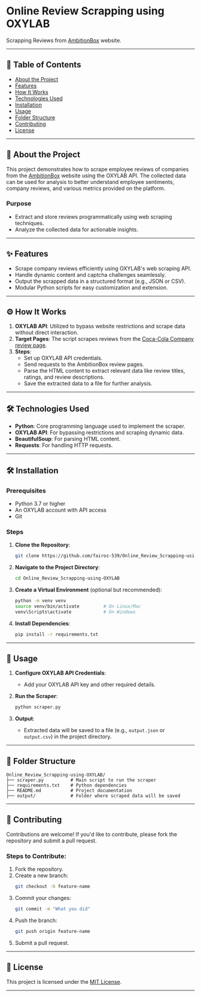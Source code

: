 
# Online Review Scrapping using OXYLAB

Scrapping Reviews from [AmbitionBox](https://www.ambitionbox.com/reviews/coca-cola-company-reviews) website.

---

## 📝 Table of Contents

- [About the Project](#about-the-project)
- [Features](#features)
- [How It Works](#how-it-works)
- [Technologies Used](#technologies-used)
- [Installation](#installation)
- [Usage](#usage)
- [Folder Structure](#folder-structure)
- [Contributing](#contributing)
- [License](#license)

---

## 📖 About the Project

This project demonstrates how to scrape employee reviews of companies from the [AmbitionBox](https://www.ambitionbox.com/reviews) website using the OXYLAB API. The collected data can be used for analysis to better understand employee sentiments, company reviews, and various metrics provided on the platform.

### Purpose
- Extract and store reviews programmatically using web scraping techniques.
- Analyze the collected data for actionable insights.

---

## ✨ Features

- Scrape company reviews efficiently using OXYLAB's web scraping API.
- Handle dynamic content and captcha challenges seamlessly.
- Output the scrapped data in a structured format (e.g., JSON or CSV).
- Modular Python scripts for easy customization and extension.

---

## ⚙️ How It Works

1. **OXYLAB API**: Utilized to bypass website restrictions and scrape data without direct interaction.
2. **Target Pages**: The script scrapes reviews from the [Coca-Cola Company review page](https://www.ambitionbox.com/reviews/coca-cola-company-reviews).
3. **Steps**:
   - Set up OXYLAB API credentials.
   - Send requests to the AmbitionBox review pages.
   - Parse the HTML content to extract relevant data like review titles, ratings, and review descriptions.
   - Save the extracted data to a file for further analysis.

---

## 🛠️ Technologies Used

- **Python**: Core programming language used to implement the scraper.
- **OXYLAB API**: For bypassing restrictions and scraping dynamic data.
- **BeautifulSoup**: For parsing HTML content.
- **Requests**: For handling HTTP requests.

---

## 🛠️ Installation

### Prerequisites

- Python 3.7 or higher
- An OXYLAB account with API access
- Git

### Steps

1. **Clone the Repository**:
   ```bash
   git clone https://github.com/fairoz-539/Online_Review_Scrapping-using-OXYLAB.git
   ```
2. **Navigate to the Project Directory**:
   ```bash
   cd Online_Review_Scrapping-using-OXYLAB
   ```
3. **Create a Virtual Environment** (optional but recommended):
   ```bash
   python -m venv venv
   source venv/bin/activate         # On Linux/Mac
   venv\Scripts\activate            # On Windows
   ```
4. **Install Dependencies**:
   ```bash
   pip install -r requirements.txt
   ```

---

## 🚀 Usage

1. **Configure OXYLAB API Credentials**:
   - Add your OXYLAB API key and other required details.

2. **Run the Scraper**:
   ```bash
   python scraper.py
   ```

3. **Output**:
   - Extracted data will be saved to a file (e.g., `output.json` or `output.csv`) in the project directory.

---

## 📂 Folder Structure

```
Online_Review_Scrapping-using-OXYLAB/
├── scraper.py          # Main script to run the scraper
├── requirements.txt    # Python dependencies
├── README.md           # Project documentation
├── output/             # Folder where scraped data will be saved
```

---

## 🤝 Contributing

Contributions are welcome! If you'd like to contribute, please fork the repository and submit a pull request.

### Steps to Contribute:

1. Fork the repository.
2. Create a new branch:
   ```bash
   git checkout -b feature-name
   ```
3. Commit your changes:
   ```bash
   git commit -m "What you did"
   ```
4. Push the branch:
   ```bash
   git push origin feature-name
   ```
5. Submit a pull request.

---

## 📜 License

This project is licensed under the [MIT License](LICENSE).

---
